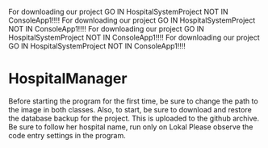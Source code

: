 For downloading our project GO IN HospitalSystemProject NOT IN ConsoleApp1!!!!
For downloading our project GO IN HospitalSystemProject NOT IN ConsoleApp1!!!!
For downloading our project GO IN HospitalSystemProject NOT IN ConsoleApp1!!!!
For downloading our project GO IN HospitalSystemProject NOT IN ConsoleApp1!!!!


# HospitalManager
Before starting the program for the first time, be sure to change the path to the image in both classes.
Also, to start, be sure to download and restore the database backup for the project. 
This is uploaded to the github archive. 
Be sure to follow her hospital name, run only on Lokal
Please observe the code entry settings in the program.

